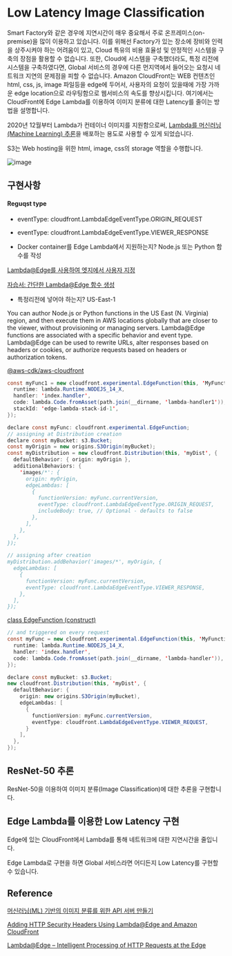 # Low Latency Image Classification

Smart Factory와 같은 경우에 지연시간이 매우 중요해서 주로 온프레미스(on-premise)을 많이 이용하고 있습니다. 이를 위해선 Factory가 있는 장소에 장비와 인력을 상주시켜야 하는 어려움이 있고, Cloud 특유의 비용 효율성 및 안정적인 시스템을 구축의 장점을 활용할 수 없습니다. 또한, Cloud에 시스템을 구축했더라도, 특정 리전에 시스템을 구축하였다면, Global 서비스의 경우에 다른 먼지역에서 들어오는 요청시 네트워크 지연의 문제점을 피할 수 없습니다. Amazon CloudFront는 WEB 컨텐츠인 html, css, js, image 파일등을 edge에 두어서, 사용자의 요청이 있을때에 가장 가까운 edge location으로 라우팅함으로 웹서비스의 속도를 향상시킵니다. 여기에서는 CloudFront에 Edge Lambda를 이용하여 이미지 분류에 대한 Latency를 줄이는 방법을 설명합니다. 

 2020년 12월부터 Lambda가 컨테이너 이미지를 지원함으로써, [Lambda를 머신러닝(Machine Learning) 추론](https://aws.amazon.com/ko/blogs/korea/new-for-aws-lambda-container-image-support/)을 배포하는 용도로 사용할 수 있게 되었습니다.

S3는 Web hosting을 위한 html, image, css의 storage 역할을 수행합니다.

![image](https://user-images.githubusercontent.com/52392004/221320135-62863c02-11f8-47cf-b468-906281ecca6a.png)


## 구현사항


#### Reguqst type

- eventType: cloudfront.LambdaEdgeEventType.ORIGIN_REQUEST
- eventType: cloudfront.LambdaEdgeEventType.VIEWER_RESPONSE


- Docker container를 Edge Lambda에서 지원하는지? Node.js 또는 Python 함수를 작성

[Lambda@Edge를 사용하여 엣지에서 사용자 지정](https://docs.aws.amazon.com/ko_kr/AmazonCloudFront/latest/DeveloperGuide/lambda-at-the-edge.html)

[자습서: 간단한 Lambda@Edge 함수 생성](https://docs.aws.amazon.com/ko_kr/AmazonCloudFront/latest/DeveloperGuide/lambda-edge-how-it-works-tutorial.html)

- 특정리전에 넣어야 하는지? US-East-1

 You can author Node.js or Python functions in the US East (N. Virginia) region, and then execute them in AWS locations globally that are closer to the viewer, without provisioning or managing servers. Lambda@Edge functions are associated with a specific behavior and event type. Lambda@Edge can be used to rewrite URLs, alter responses based on headers or cookies, or authorize requests based on headers or authorization tokens.

[@aws-cdk/aws-cloudfront](https://www.npmjs.com/package/@aws-cdk/aws-cloudfront?activeTab=readme)

```java
const myFunc1 = new cloudfront.experimental.EdgeFunction(this, 'MyFunction1', {
  runtime: lambda.Runtime.NODEJS_14_X,
  handler: 'index.handler',
  code: lambda.Code.fromAsset(path.join(__dirname, 'lambda-handler1')),
  stackId: 'edge-lambda-stack-id-1',
});

declare const myFunc: cloudfront.experimental.EdgeFunction;
// assigning at Distribution creation
declare const myBucket: s3.Bucket;
const myOrigin = new origins.S3Origin(myBucket);
const myDistribution = new cloudfront.Distribution(this, 'myDist', {
  defaultBehavior: { origin: myOrigin },
  additionalBehaviors: {
    'images/*': {
      origin: myOrigin,
      edgeLambdas: [
        {
          functionVersion: myFunc.currentVersion,
          eventType: cloudfront.LambdaEdgeEventType.ORIGIN_REQUEST,
          includeBody: true, // Optional - defaults to false
        },
      ],
    },
  },
});

// assigning after creation
myDistribution.addBehavior('images/*', myOrigin, {
  edgeLambdas: [
    {
      functionVersion: myFunc.currentVersion,
      eventType: cloudfront.LambdaEdgeEventType.VIEWER_RESPONSE,
    },
  ],
});
```

[class EdgeFunction (construct)](https://docs.aws.amazon.com/cdk/api/v1/docs/@aws-cdk_aws-cloudfront.experimental.EdgeFunction.html)

```java
// and triggered on every request
const myFunc = new cloudfront.experimental.EdgeFunction(this, 'MyFunction', {
  runtime: lambda.Runtime.NODEJS_14_X,
  handler: 'index.handler',
  code: lambda.Code.fromAsset(path.join(__dirname, 'lambda-handler')),
});

declare const myBucket: s3.Bucket;
new cloudfront.Distribution(this, 'myDist', {
  defaultBehavior: {
    origin: new origins.S3Origin(myBucket),
    edgeLambdas: [
      {
        functionVersion: myFunc.currentVersion,
        eventType: cloudfront.LambdaEdgeEventType.VIEWER_REQUEST,
      }
    ],
  },
});
```




## ResNet-50 추론

ResNet-50을 이용하여 이미지 분류(Image Classification)에 대한 추론을 구현합니다. 


## Edge Lambda를 이용한 Low Latency 구현

Edge에 있는 CloudFront에서 Lambda를 통해 네트워크에 대한 지연시간을 줄입니다.

Edge Lambda로 구현을 하면 Global 서비스라면 어디든지 Low Latency를 구현할 수 있습니다.

## Reference

[머신러닝(ML) 기반의 이미지 분류를 위한 API 서버 만들기](https://github.com/kyopark2014/image-classification-api-server)

[Adding HTTP Security Headers Using Lambda@Edge and Amazon CloudFront](https://aws.amazon.com/ko/blogs/networking-and-content-delivery/adding-http-security-headers-using-lambdaedge-and-amazon-cloudfront/)


[Lambda@Edge – Intelligent Processing of HTTP Requests at the Edge](https://aws.amazon.com/ko/blogs/aws/lambdaedge-intelligent-processing-of-http-requests-at-the-edge/)
